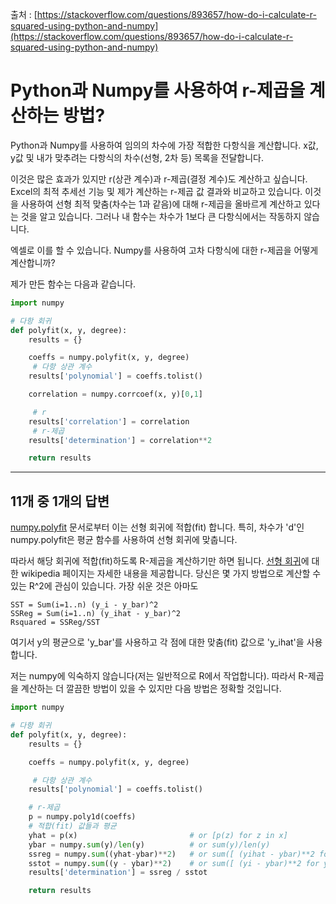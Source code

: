출처 : [https://stackoverflow.com/questions/893657/how-do-i-calculate-r-squared-using-python-and-numpy](https://stackoverflow.com/questions/893657/how-do-i-calculate-r-squared-using-python-and-numpy)

# Python과 Numpy를 사용하여 r-제곱을 계산하는 방법?

Python과 Numpy를 사용하여 임의의 차수에 가장 적합한 다항식을 계산합니다. x값, y값 및 내가 맞추려는 다항식의 차수(선형, 2차 등) 목록을 전달합니다. 

이것은 많은 효과가 있지만 r(상관 계수)과 r-제곱(결정 계수)도 계산하고 싶습니다. Excel의 최적 추세선 기능 및 제가 계산하는 r-제곱 값 결과와 비교하고 있습니다. 이것을 사용하여 선형 최적 맞춤(차수는 1과 같음)에 대해 r-제곱을 올바르게 계산하고 있다는 것을 알고 있습니다. 그러나 내 함수는 차수가 1보다 큰 다항식에서는 작동하지 않습니다. 

엑셀로 이를 할 수 있습니다. Numpy를 사용하여 고차 다항식에 대한 r-제곱을 어떻게 계산합니까?

제가 만든 함수는 다음과 같습니다.

```python
import numpy

# 다항 회귀
def polyfit(x, y, degree):
    results = {}

    coeffs = numpy.polyfit(x, y, degree)
     # 다항 상관 계수 
    results['polynomial'] = coeffs.tolist()

    correlation = numpy.corrcoef(x, y)[0,1]

     # r
    results['correlation'] = correlation
     # r-제곱
    results['determination'] = correlation**2

    return results
```

---

## 11개 중 1개의 답변

[numpy.polyfit](https://numpy.org/doc/stable/reference/generated/numpy.polyfit.html) 문서로부터 이는 선형 회귀에 적합(fit) 합니다. 특히, 차수가 'd'인 numpy.polyfit은 평균 함수를 사용하여 선형 회귀에 맞춥니다. 

따라서 해당 회귀에 적합(fit)하도록 R-제곱을 계산하기만 하면 됩니다. [선형 회귀](https://en.wikipedia.org/wiki/Linear_regression)에 대한 wikipedia 페이지는 자세한 내용을 제공합니다. 당신은 몇 가지 방법으로 계산할 수 있는 R^2에 관심이 있습니다. 가장 쉬운 것은 아마도

```
SST = Sum(i=1..n) (y_i - y_bar)^2
SSReg = Sum(i=1..n) (y_ihat - y_bar)^2
Rsquared = SSReg/SST
```

여기서 y의 평균으로 'y_bar'를 사용하고 각 점에 대한 맞춤(fit) 값으로 'y_ihat'을 사용합니다.

저는 numpy에 익숙하지 않습니다(저는 일반적으로 R에서 작업합니다). 따라서 R-제곱을 계산하는 더 깔끔한 방법이 있을 수 있지만 다음 방법은 정확할 것입니다.

```python
import numpy

# 다항 회귀
def polyfit(x, y, degree):
    results = {}

    coeffs = numpy.polyfit(x, y, degree)

     # 다항 상관 계수 
    results['polynomial'] = coeffs.tolist()

    # r-제곱
    p = numpy.poly1d(coeffs)
    # 적합(fit) 값들과 평균 
    yhat = p(x)                         # or [p(z) for z in x]
    ybar = numpy.sum(y)/len(y)          # or sum(y)/len(y)
    ssreg = numpy.sum((yhat-ybar)**2)   # or sum([ (yihat - ybar)**2 for yihat in yhat])
    sstot = numpy.sum((y - ybar)**2)    # or sum([ (yi - ybar)**2 for yi in y])
    results['determination'] = ssreg / sstot

    return results
```
